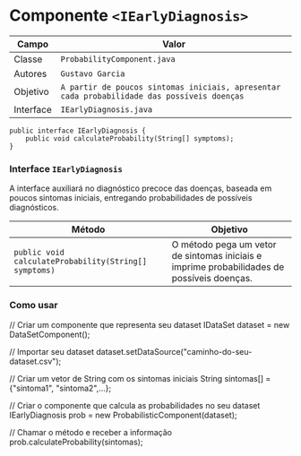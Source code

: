 # Componente `<IEarlyDiagnosis>`

Campo | Valor
----- | -----
Classe | `ProbabilityComponent.java`
Autores | `Gustavo Garcia`
Objetivo | `A partir de poucos sintomas iniciais, apresentar cada probabilidade das possíveis doenças`
Interface | `IEarlyDiagnosis.java`
~~~
public interface IEarlyDiagnosis {
    public void calculateProbability(String[] symptoms);
}
~~~

### Interface `IEarlyDiagnosis`
A interface auxiliará no diagnóstico precoce das doenças, baseada em poucos sintomas iniciais, entregando probabilidades de possíveis diagnósticos.

Método | Objetivo
-------| --------
`public void calculateProbability(String[] symptoms)` | O método pega um vetor de sintomas iniciais e imprime probabilidades de possíveis doenças.

### Como usar

// Criar um componente que representa seu dataset
IDataSet dataset = new DataSetComponent();

// Importar seu dataset
dataset.setDataSource("caminho-do-seu-dataset.csv");

// Criar um vetor de String com os sintomas iniciais
String sintomas[] = {"sintoma1", "sintoma2",...};

// Criar o componente que calcula as probabilidades no seu dataset
IEarlyDiagnosis prob = new ProbabilisticComponent(dataset);

// Chamar o método e receber a informação
prob.calculateProbability(sintomas);
